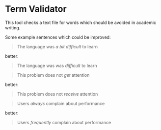 # Term Validator

This tool checks a text file for words which should be avoided in academic writing.



Some example sentences which could be improved:



> The language was _a bit difficult_ to learn

better:

> The language was was _difficult_ to learn



> This problem does not _get_ attention

better:

> This problem does not _receive_ attention



> Users _always_ complain about performance

better:

> Users _frequently_ complain about performance